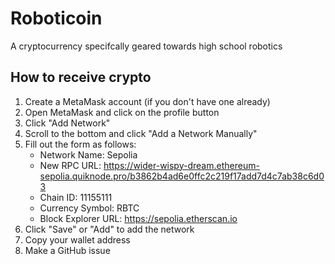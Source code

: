 # Roboticoin
A cryptocurrency specifcally geared towards high school robotics

## How to receive crypto
1. Create a MetaMask account (if you don't have one already)
2. Open MetaMask and click on the profile button
3. Click "Add Network"
4. Scroll to the bottom and click "Add a Network Manually"
5. Fill out the form as follows:
    - Network Name: Sepolia
    - New RPC URL: https://wider-wispy-dream.ethereum-sepolia.quiknode.pro/b3862b4ad6e0ffc2c219f17add7d4c7ab38c6d03
    - Chain ID: 11155111
    - Currency Symbol: RBTC
    - Block Explorer URL: https://sepolia.etherscan.io
6. Click "Save" or "Add" to add the network
7. Copy your wallet address
8. Make a GitHub issue
